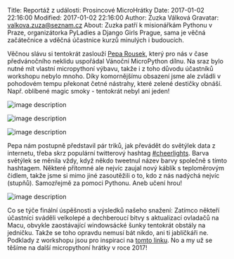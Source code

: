 Title: Reportáž z události: Prosincové MicroHrátky
Date: 2017-01-02 22:16:00
Modified: 2017-01-02 22:16:00
Author: Zuzka Válková
Gravatar: valkova.zuza@seznam.cz
About: Zuzka patří k misionářkám Pythonu v Praze, organizátorka PyLadies a Django Girls Prague, sama je věčná začátečnice a vděčná účastnice kurzů minulých i budoucích. 


Věčnou slávu si tentokrát zaslouží [Pepa Rousek](https://twitter.com/josefrousek), který pro nás v čase předvánočního neklidu uspořádal Vánoční MicroPython dílnu. Na sraz bylo nutné mít vlastní micropythoní výbavu, takže i z toho důvodu účastníků workshopu nebylo mnoho. Díky komornějšímu obsazení jsme ale zvládli v pohodovém tempu překonat četné nástrahy, které zelené destičky obnáší. Např. oblíbené magic smoky - tentokrát nebyl ani jeden! 

![image description]({static}/images/img_3154.jpg)

![image description]({static}/images/img_3131.jpg)

![image description]({static}/images/img_3153.jpg)

Pepa nám postupně představil pár triků, jak převádět do světýlek data z internetu, třeba skrz populární twitterový hashtag [#cheerlights](https://twitter.com/cheerlights). Barva světýlek se měnila vždy, když někdo tweetnul název barvy společně s tímto hashtagem. Některé přítomné ale nejvíc zaujal nový káblík s teploměrovým čidlem, takže jsme si mimo jiné zasoutěžili o to, kdo z nás nadýchá nejvíc (stupňů). Samozřejmě za pomoci Pythonu. Aneb učení hrou!

![image description]({static}/images/output_FtEEP0.gif)

Co se týče finální úspěšnosti a výsledků našeho snažení:
Zatímco někteří účastníci sváděli velkolepé a dechberoucí bitvy s aktualizací ovladačů na Macu, obvykle zaostávající windowsácké šunky tentokrát obstály na jedničku. Takže se toho opravdu nemusí bát nikdo, ani ti jablíčkáři ne. Podklady z workshopu jsou pro inspiraci na [tomto linku](https://github.com/stlk/micropython/tree/master/workshop). No a my už se těšíme na další micropythoní hrátky v roce 2017!






